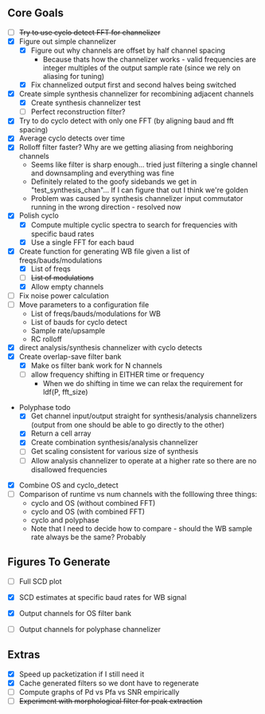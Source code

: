 Core Goals
----------
- [ ] ~~Try to use cyclo detect FFT for channelizer~~
- [X] Figure out simple channelizer
    - [X] Figure out why channels are offset by half channel spacing
        - Because thats how the channelizer works - valid frequencies are integer multiples of the output sample rate (since we rely on aliasing for tuning)
    - [X] Fix channelized output first and second halves being switched
- [X] Create simple synthesis channelizer for recombining adjacent channels
    - [X] Create synthesis channelizer test
    - [ ] Perfect reconstruction filter?
- [X] Try to do cyclo detect with only one FFT (by aligning baud and fft spacing)
- [X] Average cyclo detects over time
- [X] Rolloff filter faster? Why are we getting aliasing from neighboring channels
    - Seems like filter is sharp enough... tried just filtering a single channel and downsampling and everything was fine
    - Definitely related to the goofy sidebands we get in "test_synthesis_chan"... If I can figure that out I think we're golden
    - Problem was caused by synthesis channelizer input commutator running in the wrong direction - resolved now
- [X] Polish cyclo
    - [X] Compute multiple cyclic spectra to search for frequencies with specific baud rates
    - [X] Use a single FFT for each baud
- [X] Create function for generating WB file given a list of freqs/bauds/modulations
    - [X] List of freqs
    - [ ] ~~List of modulations~~
    - [X] Allow empty channels
- [ ] Fix noise power calculation
- [ ] Move parameters to a configuration file
    - List of freqs/bauds/modulations for WB
    - List of bauds for cyclo detect
    - Sample rate/upsample
    - RC rolloff
- [X] direct analysis/synthesis channelizer with cyclo detects
- [X] Create overlap-save filter bank
    - [X] Make os filter bank work for N channels
    - [ ] allow frequency shifting in EITHER time or frequency
        - When we do shifting in time we can relax the requirement for ldf(P, fft_size)
- Polyphase todo
    - [X] Get channel input/output straight for synthesis/analysis channelizers (output from one should be able to go directly to the other)
    - [X] Return a cell array
    - [X] Create combination synthesis/analysis channelizer
    - [ ] Get scaling consistent for various size of synthesis
    - [ ] Allow analysis channelizer to operate at a higher rate so there are
          no disallowed frequencies
- [X] Combine OS and cyclo_detect
- [ ] Comparison of runtime vs num channels with the folllowing three things:
    - cyclo and OS (without combined FFT)
    - cyclo and OS (with combined FFT)
    - cyclo and polyphase
    - Note that I need to decide how to compare - should the WB sample rate
      always be the same? Probably

Figures To Generate
-------------------
- [ ] Full SCD plot
- [X] SCD estimates at specific baud rates for WB signal
- [X] Output channels for OS filter bank
- [ ] Output channels for polyphase channelizer


Extras
------
- [X] Speed up packetization if I still need it
- [X] Cache generated filters so we dont have to regenerate
- [ ] Compute graphs of Pd vs Pfa vs SNR empirically
- [ ] ~~Experiment with morphological filter for peak extraction~~
